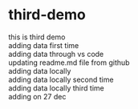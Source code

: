 # third-demo

this is third demo
<br>
adding data first time
<br>
adding data through vs code
<br>
updating readme.md file from github
<br>
adding data locally
<br>
adding data locally second time
<br>
adding data locally third time
<br>
adding on 27 dec

